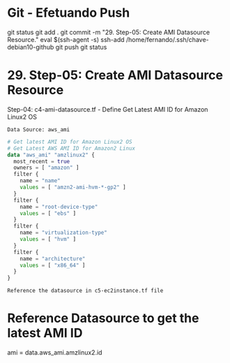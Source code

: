 
# ############################################################################
# ############################################################################
# ############################################################################
# Git - Efetuando Push

git status
git add .
git commit -m "29. Step-05: Create AMI Datasource Resource."
eval $(ssh-agent -s)
ssh-add /home/fernando/.ssh/chave-debian10-github
git push
git status


# ############################################################################
# ############################################################################
# ############################################################################
# 29. Step-05: Create AMI Datasource Resource

Step-04: c4-ami-datasource.tf - Define Get Latest AMI ID for Amazon Linux2 OS

    Data Source: aws_ami

~~~~tf
# Get latest AMI ID for Amazon Linux2 OS
# Get Latest AWS AMI ID for Amazon2 Linux
data "aws_ami" "amzlinux2" {
  most_recent = true
  owners = [ "amazon" ]
  filter {
    name = "name"
    values = [ "amzn2-ami-hvm-*-gp2" ]
  }
  filter {
    name = "root-device-type"
    values = [ "ebs" ]
  }
  filter {
    name = "virtualization-type"
    values = [ "hvm" ]
  }
  filter {
    name = "architecture"
    values = [ "x86_64" ]
  }
}
~~~~

    Reference the datasource in c5-ec2instance.tf file

# Reference Datasource to get the latest AMI ID
ami = data.aws_ami.amzlinux2.id 